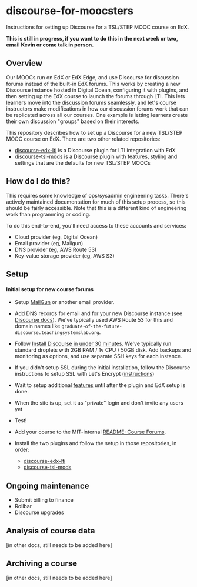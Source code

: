 # discourse-for-moocsters
Instructions for setting up Discourse for a TSL/STEP MOOC course on EdX.

**This is still in progress, if you want to do this in the next week or two, email Kevin or come talk in person.**

## Overview
Our MOOCs run on EdX or EdX Edge, and use Discourse for discussion forums instead of the built-in EdX forums.  This works by creating a new Discourse instance hosted in Digital Ocean, configuring it with plugins, and then setting up the EdX course to launch the forums through LTI.  This lets learners move into the discussion forums seamlessly, and let's course instructors make modifications in how our discussion forums work that can be replicated across all our courses.  One example is letting learners create their own discussion "groups" based on their interests.

This repository describes how to set up a Discourse for a new TSL/STEP MOOC course on EdX.  There are two other related repositories:

- [discourse-edx-lti](https://github.com/mit-teaching-systems-lab/discourse-edx-lti) is a Discourse plugin for LTI integration with EdX
- [discourse-tsl-mods](https://github.com/mit-teaching-systems-lab/discourse-tsl-mods) is a Discourse plugin with features, styling and settings that are the defaults for new TSL/STEP MOOCs

## How do I do this?
This requires some knowledge of ops/sysadmin engineering tasks.  There's actively maintained documentation for much of this setup process, so this should be fairly accessible.  Note that this is a different kind of engineering work than programming or coding.

To do this end-to-end, you'll need access to these accounts and services:

- Cloud provider (eg, Digital Ocean)
- Email provider (eg, Mailgun)
- DNS provider (eg, AWS Route 53)
- Key-value storage provider (eg, AWS S3)

## Setup
#### Initial setup for new course forums
- Setup [MailGun](https://www.mailgun.com/) or another email provider.
- Add DNS records for email and for your new Discourse instance (see [Discourse docs](https://github.com/discourse/discourse/blob/master/docs/INSTALL-cloud.md#email)).  We've typically used AWS Route 53 for this and domain names like `graduate-of-the-future-discourse.teachingsystemslab.org`.
- Follow [Install Discourse in under 30 minutes](https://github.com/discourse/discourse/blob/master/docs/INSTALL-cloud.md).  We've typically run standard droplets with 2GB RAM / 1v CPU / 50GB disk.  Add backups and monitoring as options, and use separate SSH keys for each instance.
- If you didn't setup SSL during the initial installation, follow the Discourse instructions to setup SSL with Let's Encrypt ([instructions](https://meta.discourse.org/t/setting-up-lets-encrypt/40709))
- Wait to setup additional [features](https://github.com/discourse/discourse/blob/master/docs/INSTALL-cloud.md#add-more-discourse-features) until after the plugin and EdX setup is done.
- When the site is up, set it as "private" login and don't invite any users yet
- Test!
- Add your course to the MIT-internal [README: Course Forums](https://docs.google.com/document/d/1rcsh2yl8QgTvmZ8-RvIt4ljl21t-oZkfcf7m97uqy1o/edit#heading=h.ugwekbftejfr).
- Install the two plugins and follow the setup in those repositories, in order:

  - [discourse-edx-lti](https://github.com/mit-teaching-systems-lab/discourse-edx-lti)
  - [discourse-tsl-mods](https://github.com/mit-teaching-systems-lab/discourse-tsl-mods)


## Ongoing maintenance
- Submit billing to finance
- Rollbar
- Discourse upgrades

## Analysis of course data
[in other docs, still needs to be added here]

## Archiving a course
[in other docs, still needs to be added here]